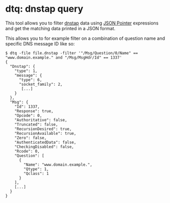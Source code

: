# dtq: dnstap query

This tool allows you to filter [dnstap](https://dnstap.info) data using [JSON
Pointer](https://datatracker.ietf.org/doc/html/rfc6901) expressions and get the
matching data printed in a JSON format.

This allows you to for example filter on a combination of question name and
specific DNS message ID like so:
```
$ dtq -file file.dnstap -filter '"/Msg/Question/0/Name" == "www.domain.example." and "/Msg/MsgHdr/Id" == 1337'
{
  "Dnstap": {
    "type": 1,
    "message": {
      "type": 6,
      "socket_family": 2,
       [...]
    }
  },
  "Msg": {
    "Id": 1337,
    "Response": true,
    "Opcode": 0,
    "Authoritative": false,
    "Truncated": false,
    "RecursionDesired": true,
    "RecursionAvailable": true,
    "Zero": false,
    "AuthenticatedData": false,
    "CheckingDisabled": false,
    "Rcode": 0,
    "Question": [
      {
        "Name": "www.domain.example.",
        "Qtype": 1,
        "Qclass": 1
      }
    ],
    [...]
  }
}
```
